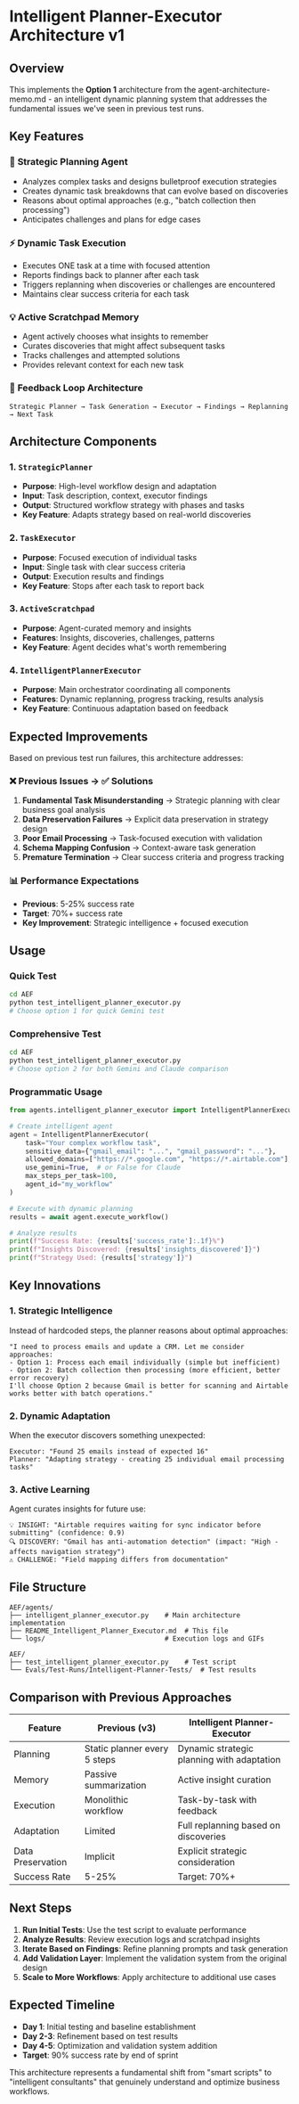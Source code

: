 # Intelligent Planner-Executor Architecture v1

## Overview

This implements the **Option 1** architecture from the agent-architecture-memo.md - an intelligent dynamic planning system that addresses the fundamental issues we've seen in previous test runs.

## Key Features

### 🧠 **Strategic Planning Agent**
- Analyzes complex tasks and designs bulletproof execution strategies
- Creates dynamic task breakdowns that can evolve based on discoveries
- Reasons about optimal approaches (e.g., "batch collection then processing")
- Anticipates challenges and plans for edge cases

### ⚡ **Dynamic Task Execution**
- Executes ONE task at a time with focused attention
- Reports findings back to planner after each task
- Triggers replanning when discoveries or challenges are encountered
- Maintains clear success criteria for each task

### 💡 **Active Scratchpad Memory**
- Agent actively chooses what insights to remember
- Curates discoveries that might affect subsequent tasks
- Tracks challenges and attempted solutions
- Provides relevant context for each new task

### 🔄 **Feedback Loop Architecture**
```
Strategic Planner → Task Generation → Executor → Findings → Replanning → Next Task
```

## Architecture Components

### 1. `StrategicPlanner`
- **Purpose**: High-level workflow design and adaptation
- **Input**: Task description, context, executor findings
- **Output**: Structured workflow strategy with phases and tasks
- **Key Feature**: Adapts strategy based on real-world discoveries

### 2. `TaskExecutor` 
- **Purpose**: Focused execution of individual tasks
- **Input**: Single task with clear success criteria
- **Output**: Execution results and findings
- **Key Feature**: Stops after each task to report back

### 3. `ActiveScratchpad`
- **Purpose**: Agent-curated memory and insights
- **Features**: Insights, discoveries, challenges, patterns
- **Key Feature**: Agent decides what's worth remembering

### 4. `IntelligentPlannerExecutor`
- **Purpose**: Main orchestrator coordinating all components
- **Features**: Dynamic replanning, progress tracking, results analysis
- **Key Feature**: Continuous adaptation based on feedback

## Expected Improvements

Based on previous test run failures, this architecture addresses:

### ❌ **Previous Issues** → ✅ **Solutions**

1. **Fundamental Task Misunderstanding** → Strategic planning with clear business goal analysis
2. **Data Preservation Failures** → Explicit data preservation in strategy design
3. **Poor Email Processing** → Task-focused execution with validation
4. **Schema Mapping Confusion** → Context-aware task generation
5. **Premature Termination** → Clear success criteria and progress tracking

### 📊 **Performance Expectations**
- **Previous**: 5-25% success rate
- **Target**: 70%+ success rate
- **Key Improvement**: Strategic intelligence + focused execution

## Usage

### Quick Test
```bash
cd AEF
python test_intelligent_planner_executor.py
# Choose option 1 for quick Gemini test
```

### Comprehensive Test
```bash
cd AEF
python test_intelligent_planner_executor.py
# Choose option 2 for both Gemini and Claude comparison
```

### Programmatic Usage
```python
from agents.intelligent_planner_executor import IntelligentPlannerExecutor

# Create intelligent agent
agent = IntelligentPlannerExecutor(
    task="Your complex workflow task",
    sensitive_data={"gmail_email": "...", "gmail_password": "..."},
    allowed_domains=["https://*.google.com", "https://*.airtable.com"],
    use_gemini=True,  # or False for Claude
    max_steps_per_task=100,
    agent_id="my_workflow"
)

# Execute with dynamic planning
results = await agent.execute_workflow()

# Analyze results
print(f"Success Rate: {results['success_rate']:.1f}%")
print(f"Insights Discovered: {results['insights_discovered']}")
print(f"Strategy Used: {results['strategy']}")
```

## Key Innovations

### 1. **Strategic Intelligence**
Instead of hardcoded steps, the planner reasons about optimal approaches:
```
"I need to process emails and update a CRM. Let me consider approaches:
- Option 1: Process each email individually (simple but inefficient)
- Option 2: Batch collection then processing (more efficient, better error recovery)
I'll choose Option 2 because Gmail is better for scanning and Airtable works better with batch operations."
```

### 2. **Dynamic Adaptation**
When the executor discovers something unexpected:
```
Executor: "Found 25 emails instead of expected 16"
Planner: "Adapting strategy - creating 25 individual email processing tasks"
```

### 3. **Active Learning**
Agent curates insights for future use:
```
💡 INSIGHT: "Airtable requires waiting for sync indicator before submitting" (confidence: 0.9)
🔍 DISCOVERY: "Gmail has anti-automation detection" (impact: "High - affects navigation strategy")
⚠️ CHALLENGE: "Field mapping differs from documentation"
```

## File Structure

```
AEF/agents/
├── intelligent_planner_executor.py    # Main architecture implementation
├── README_Intelligent_Planner_Executor.md  # This file
└── logs/                              # Execution logs and GIFs

AEF/
├── test_intelligent_planner_executor.py    # Test script
└── Evals/Test-Runs/Intelligent-Planner-Tests/  # Test results
```

## Comparison with Previous Approaches

| Feature | Previous (v3) | Intelligent Planner-Executor |
|---------|---------------|------------------------------|
| Planning | Static planner every 5 steps | Dynamic strategic planning with adaptation |
| Memory | Passive summarization | Active insight curation |
| Execution | Monolithic workflow | Task-by-task with feedback |
| Adaptation | Limited | Full replanning based on discoveries |
| Data Preservation | Implicit | Explicit strategic consideration |
| Success Rate | 5-25% | Target: 70%+ |

## Next Steps

1. **Run Initial Tests**: Use the test script to evaluate performance
2. **Analyze Results**: Review execution logs and scratchpad insights
3. **Iterate Based on Findings**: Refine planning prompts and task generation
4. **Add Validation Layer**: Implement the validation system from the original design
5. **Scale to More Workflows**: Apply architecture to additional use cases

## Expected Timeline

- **Day 1**: Initial testing and baseline establishment
- **Day 2-3**: Refinement based on test results
- **Day 4-5**: Optimization and validation system addition
- **Target**: 90% success rate by end of sprint

This architecture represents a fundamental shift from "smart scripts" to "intelligent consultants" that genuinely understand and optimize business workflows. 